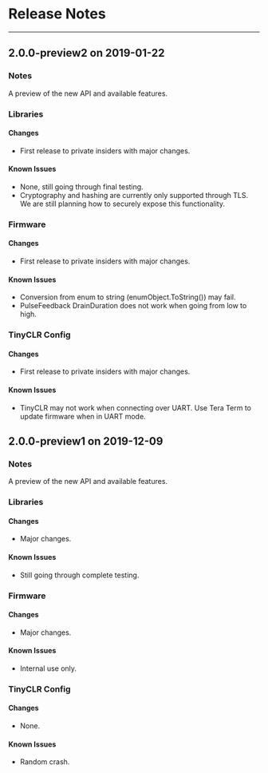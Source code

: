 # Release Notes
---
## 2.0.0-preview2 on 2019-01-22

### Notes
A preview of the new API and available features.

### Libraries

#### Changes
- First release to private insiders with major changes.

#### Known Issues
- None, still going through final testing.
- Cryptography and hashing are currently only supported through TLS. We are still planning how to securely expose this functionality.

### Firmware

#### Changes
- First release to private insiders with major changes.

#### Known Issues
- Conversion from enum to string (enumObject.ToString()) may fail.
- PulseFeedback DrainDuration does not work when going from low to high.

### TinyCLR Config

#### Changes
- First release to private insiders with major changes.

#### Known Issues
- TinyCLR may not work when connecting over UART. Use Tera Term to update firmware when in UART mode.

## 2.0.0-preview1 on 2019-12-09

### Notes
A preview of the new API and available features.

### Libraries

#### Changes
- Major changes.

#### Known Issues
- Still going through complete testing.

### Firmware

#### Changes
- Major changes.

#### Known Issues
- Internal use only.

### TinyCLR Config

#### Changes
- None.

#### Known Issues
- Random crash.
